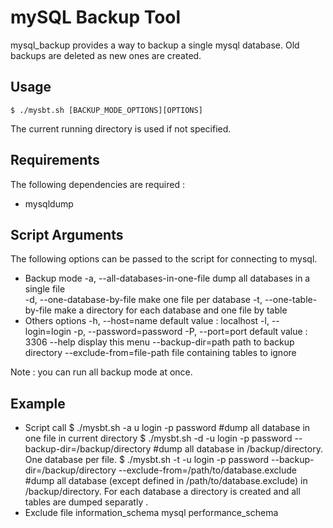 mySQL Backup Tool
============================
mysql_backup provides a way to backup a single mysql database. Old backups are deleted as new ones are created.

Usage
-----
    $ ./mysbt.sh [BACKUP_MODE_OPTIONS][OPTIONS]
The current running directory is used if not specified.

Requirements
------------
The following dependencies are required :
* mysqldump

Script Arguments
----------------
The following options can be passed to the script for connecting to mysql.
* Backup mode
    -a, --all-databases-in-one-file  dump all databases in a single file    
    -d, --one-database-by-file       make one file per database
    -t, --one-table-by-file          make a directory for each database
                                     and one file by table  
* Others options
    -h, --host=name                  default value : localhost
    -l, --login=login
    -p, --password=password
    -P, --port=port                  default value : 3306
    --help                           display this menu
    --backup-dir=path                path to backup directory
    --exclude-from=file-path        file containing tables to ignore    
    
Note : you can run all backup mode at once.

Example
-------
* Script call
    $ ./mysbt.sh -a u login -p password					#dump all database in one file in current directory
    $ ./mysbt.sh -d -u login -p password --backup-dir=/backup/directory 	#dump all database in /backup/directory. One database per file. 
    $ ./mysbt.sh -t -u login -p password --backup-dir=/backup/directory --exclude-from=/path/to/database.exclude #dump all database (except defined in /path/to/database.exclude) in /backup/directory. For each database a directory is created and all tables are dumped separatly .
* Exclude file
    information_schema
    mysql
    performance_schema
